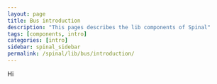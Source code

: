```yaml
---
layout: page
title: Bus introduction
description: "This pages describes the lib components of Spinal"
tags: [components, intro]
categories: [intro]
sidebar: spinal_sidebar
permalink: /spinal/lib/bus/introduction/
---
```

Hi
